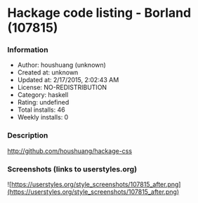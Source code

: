 # Hackage code listing - Borland (107815)

### Information
- Author: houshuang (unknown)
- Created at: unknown
- Updated at: 2/17/2015, 2:02:43 AM
- License: NO-REDISTRIBUTION
- Category: haskell
- Rating: undefined
- Total installs: 46
- Weekly installs: 0


### Description
http://github.com/houshuang/hackage-css


### Screenshots (links to userstyles.org)
![https://userstyles.org/style_screenshots/107815_after.png](https://userstyles.org/style_screenshots/107815_after.png)


